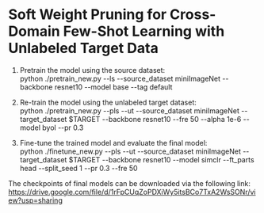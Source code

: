 # Soft Weight Pruning for Cross-Domain Few-Shot Learning with Unlabeled Target Data

1. Pretrain the model using the source dataset:  \
  python ./pretrain_new.py --ls --source_dataset miniImageNet  --backbone resnet10  --model base --tag default

2. Re-train the model using the unlabeled target dataset: \
  python ./pretrain_new.py --pls --ut --source_dataset miniImageNet --target_dataset $TARGET --backbone resnet10   --fre 50 --alpha 1e-6 --model byol  --pr 0.3

3. Fine-tune the trained model and evaluate the final model:   \
  python ./finetune_new.py --pls --ut --source_dataset miniImageNet --target_dataset $TARGET --backbone resnet10 --model simclr  --ft_parts head --split_seed 1 --pr 0.3 --fre 50




The checkpoints of final models can be downloaded via the following link:
https://drive.google.com/file/d/1rFpCUqZoPDXiWy5itsBCo7TxA2WsSONr/view?usp=sharing
